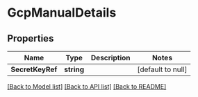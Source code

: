 # GcpManualDetails

## Properties
Name | Type | Description | Notes
------------ | ------------- | ------------- | -------------
**SecretKeyRef** | **string** |  | [default to null]

[[Back to Model list]](../README.md#documentation-for-models) [[Back to API list]](../README.md#documentation-for-api-endpoints) [[Back to README]](../README.md)

